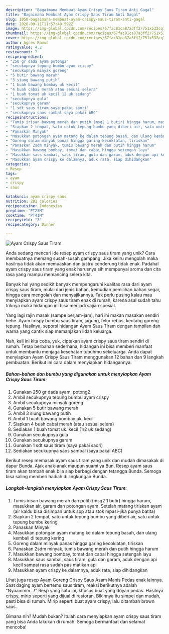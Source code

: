 ```yaml
---
description: "Bagaimana Membuat Ayam Crispy Saus Tiram Anti Gagal"
title: "Bagaimana Membuat Ayam Crispy Saus Tiram Anti Gagal"
slug: 1050-bagaimana-membuat-ayam-crispy-saus-tiram-anti-gagal
date: 2020-09-11T11:57:48.592Z
image: https://img-global.cpcdn.com/recipes/67fac81ca87a3ff2/751x532cq70/ayam-crispy-saus-tiram-foto-resep-utama.jpg
thumbnail: https://img-global.cpcdn.com/recipes/67fac81ca87a3ff2/751x532cq70/ayam-crispy-saus-tiram-foto-resep-utama.jpg
cover: https://img-global.cpcdn.com/recipes/67fac81ca87a3ff2/751x532cq70/ayam-crispy-saus-tiram-foto-resep-utama.jpg
author: Agnes Ramos
ratingvalue: 4.2
reviewcount: 7
recipeingredient:
- "250 gr dada ayam potong2"
- "secukupnya tepung bumbu ayam crispy"
- "secukupnya minyak goreng"
- "5 butir bawang merah"
- "3 siung bawang putih"
- "1 buah bawang bombay uk kecil"
- "4 buah cabai merah atau sesuai selera"
- "1 buah tomat uk kecil 12 uk sedang"
- "secukupnya gula"
- "secukupnya garam"
- "1 sdt saus tiram saya pakai saori"
- "secukupnya saos sambal saya pakai ABC"
recipeinstructions:
- "Tumis irisan bawang merah dan putih (msg2 1 butir) hingga harum, masukkan air, garam dan potongan ayam. Setelah matang tiriskan ayam (air kaldu bisa disimpan untuk sop atau stok mpasi-jika punya batita)"
- "Siapkan 2 tempat, satu untuk tepung bumbu yang diberi air, satu untuk tepung bumbu kering"
- "Panaskan Minyak"
- "Masukkan potongan ayam matang ke dalam tepung basah, dan ulang kembali di tepung kering"
- "Goreng dalam minyak panas hingga garing kecoklatan, tiriskan"
- "Panaskan 2sdm minyak, tumis bawang merah dan putih hingga harum"
- "Masukkan bawang bombay, tomat dan cabai hingga setengah layu"
- "Masukkan saus sambal, saus tiram, gula dan garam, aduk dengan api kecil sampai rasa sudah pas matikan api"
- "Masukkan ayam crispy ke dalamnya, aduk rata, siap dihidangkan"
categories:
- Resep
tags:
- ayam
- crispy
- saus

katakunci: ayam crispy saus 
nutrition: 281 calories
recipecuisine: Indonesian
preptime: "PT23M"
cooktime: "PT41M"
recipeyield: "3"
recipecategory: Dinner

---
```



![Ayam Crispy Saus Tiram](https://img-global.cpcdn.com/recipes/67fac81ca87a3ff2/751x532cq70/ayam-crispy-saus-tiram-foto-resep-utama.jpg)

Anda sedang mencari ide resep ayam crispy saus tiram yang unik? Cara membuatnya memang susah-susah gampang. Jika keliru mengolah maka hasilnya tidak akan memuaskan dan justru cenderung tidak enak. Padahal ayam crispy saus tiram yang enak harusnya sih mempunyai aroma dan cita rasa yang mampu memancing selera kita.

Banyak hal yang sedikit banyak mempengaruhi kualitas rasa dari ayam crispy saus tiram, mulai dari jenis bahan, kemudian pemilihan bahan segar, hingga cara mengolah dan menyajikannya. Tak perlu pusing kalau mau menyiapkan ayam crispy saus tiram enak di rumah, karena asal sudah tahu triknya maka hidangan ini bisa menjadi sajian spesial.

Yang lagi rajin masak (sampe berjam-jam), hari ini makan masakan sendiri hehe. Ayam crispy bumbu saus tiram, jagung, telur rebus, kentang goreng tepung. Hasilnya, seporsi hidangan Ayam Saus Tiram dengan tampilan dan warna yang cantik siap memanjakan lidah keluarga.


Nah, kali ini kita coba, yuk, ciptakan ayam crispy saus tiram sendiri di rumah. Tetap berbahan sederhana, hidangan ini bisa memberi manfaat untuk membantu menjaga kesehatan tubuhmu sekeluarga. Anda dapat menyiapkan Ayam Crispy Saus Tiram menggunakan 12 bahan dan 9 langkah pembuatan. Berikut ini cara dalam menyiapkan hidangannya.

<!--inarticleads1-->

##### Bahan-bahan dan bumbu yang digunakan untuk menyiapkan Ayam Crispy Saus Tiram:

1. Gunakan 250 gr dada ayam, potong2
1. Ambil secukupnya tepung bumbu ayam crispy
1. Ambil secukupnya minyak goreng
1. Gunakan 5 butir bawang merah
1. Ambil 3 siung bawang putih
1. Ambil 1 buah bawang bombay uk. kecil
1. Siapkan 4 buah cabai merah (atau sesuai selera)
1. Sediakan 1 buah tomat uk. kecil (1/2 uk sedang)
1. Gunakan secukupnya gula
1. Gunakan secukupnya garam
1. Gunakan 1 sdt saus tiram (saya pakai saori)
1. Sediakan secukupnya saos sambal (saya pakai ABC)


Berikut resep memasak ayam saus tiram yang unik dan mudah dimasakak di dapur Bunda. Ajak anak-anak maupun suami ya Bun. Resep ayam saus tiram akan tambah enak bila siap berbagi dengan tetangga Bunda. Semoga bisa saling memberi hadiah di lingkungan Bunda. 

<!--inarticleads2-->

##### Langkah-langkah menyiapkan Ayam Crispy Saus Tiram:

1. Tumis irisan bawang merah dan putih (msg2 1 butir) hingga harum, masukkan air, garam dan potongan ayam. Setelah matang tiriskan ayam (air kaldu bisa disimpan untuk sop atau stok mpasi-jika punya batita)
1. Siapkan 2 tempat, satu untuk tepung bumbu yang diberi air, satu untuk tepung bumbu kering
1. Panaskan Minyak
1. Masukkan potongan ayam matang ke dalam tepung basah, dan ulang kembali di tepung kering
1. Goreng dalam minyak panas hingga garing kecoklatan, tiriskan
1. Panaskan 2sdm minyak, tumis bawang merah dan putih hingga harum
1. Masukkan bawang bombay, tomat dan cabai hingga setengah layu
1. Masukkan saus sambal, saus tiram, gula dan garam, aduk dengan api kecil sampai rasa sudah pas matikan api
1. Masukkan ayam crispy ke dalamnya, aduk rata, siap dihidangkan


Lihat juga resep Ayam Goreng Crispy Saus Asam Manis Pedas enak lainnya. Saat daging ayam bertemu saus tiram, reaksi berikutnya adalah &#34;Nyaammm…!&#34; Resp yang satu ini, khusus buat yang doyan pedas. Hasilnya crispy, mirip seperti yang dijual di restoran. Bikinnya itu simpel dan mudah, pasti bisa di rumah. Mirip seperti buat ayam crispy, lalu ditambah brown saus. 

Gimana nih? Mudah bukan? Itulah cara menyiapkan ayam crispy saus tiram yang bisa Anda lakukan di rumah. Semoga bermanfaat dan selamat mencoba!
